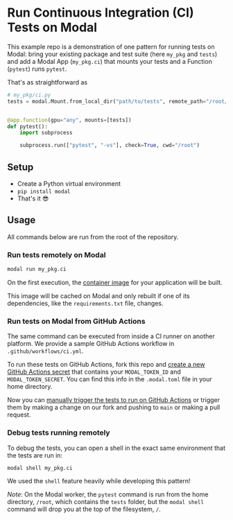 # Run Continuous Integration (CI) Tests on Modal

This example repo is a demonstration of one pattern for running tests on Modal:
bring your existing package and test suite (here `my_pkg` and `tests`)
and add a Modal App (`my_pkg.ci`)
that mounts your tests
and a Function (`pytest`) runs `pytest`.

That's as straightforward as

```python
# my_pkg/ci.py
tests = modal.Mount.from_local_dir("path/to/tests", remote_path="/root/tests")


@app.function(gpu="any", mounts=[tests])
def pytest():
    import subprocess

    subprocess.run(["pytest", "-vs"], check=True, cwd="/root")
```

## Setup

- Create a Python virtual environment
- `pip install modal`
- That's it 😎

## Usage

All commands below are run from the root of the repository.

### Run tests remotely on Modal

```bash
modal run my_pkg.ci
```

On the first execution, the [container image](https://modal.com/docs/guide/custom-container)
for your application will be built.

This image will be cached on Modal and only rebuilt if one of its dependencies,
like the `requirements.txt` file, changes.

### Run tests on Modal from GitHub Actions

The same command can be executed from inside a CI runner on another platform.
We provide a sample GitHub Actions workflow in `.github/workflows/ci.yml`.

To run these tests on GitHub Actions, fork this repo and
[create a new GitHub Actions secret](https://docs.github.com/en/actions/security-guides/using-secrets-in-github-actions)
that contains your `MODAL_TOKEN_ID` and `MODAL_TOKEN_SECRET`.
You can find this info in the `.modal.toml` file in your home directory.

Now you can [manually trigger the tests to run on GitHub Actions](https://docs.github.com/en/actions/using-workflows/manually-running-a-workflow)
or trigger them by making a change on our fork and pushing to `main` or making a pull request.

### Debug tests running remotely

To debug the tests, you can open a shell
in the exact same environment that the tests are run in:

```bash
modal shell my_pkg.ci
```

We used the `shell` feature heavily while developing this pattern!

_Note_: On the Modal worker, the `pytest` command is run from the home directory, `/root`,
which contains the `tests` folder, but the `modal shell` command will
drop you at the top of the filesystem, `/`.
